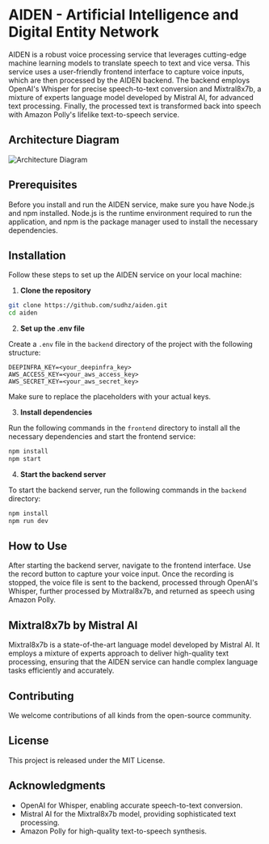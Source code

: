# AIDEN - Artificial Intelligence and Digital Entity Network

AIDEN is a robust voice processing service that leverages cutting-edge machine learning models to translate speech to text and vice versa. This service uses a user-friendly frontend interface to capture voice inputs, which are then processed by the AIDEN backend. The backend employs OpenAI's Whisper for precise speech-to-text conversion and Mixtral8x7b, a mixture of experts language model developed by Mistral AI, for advanced text processing. Finally, the processed text is transformed back into speech with Amazon Polly's lifelike text-to-speech service.

## Architecture Diagram
![Architecture Diagram](https://github.com/sudhz/aiden/assets/61375120/76e298c6-58cd-4856-b697-57a66a01a082)


## Prerequisites

Before you install and run the AIDEN service, make sure you have Node.js and npm installed. Node.js is the runtime environment required to run the application, and npm is the package manager used to install the necessary dependencies.

## Installation

Follow these steps to set up the AIDEN service on your local machine:

1. **Clone the repository**

```bash
git clone https://github.com/sudhz/aiden.git
cd aiden
```

2. **Set up the .env file**

Create a `.env` file in the `backend` directory of the project with the following structure:

```plaintext
DEEPINFRA_KEY=<your_deepinfra_key>
AWS_ACCESS_KEY=<your_aws_access_key>
AWS_SECRET_KEY=<your_aws_secret_key>
```

Make sure to replace the placeholders with your actual keys.

3. **Install dependencies**

Run the following commands in the `frontend` directory to install all the necessary dependencies and start the frontend service:

```bash
npm install
npm start
```

4. **Start the backend server**

To start the backend server, run the following commands in the `backend` directory:

```bash
npm install
npm run dev
```

## How to Use

After starting the backend server, navigate to the frontend interface. Use the record button to capture your voice input. Once the recording is stopped, the voice file is sent to the backend, processed through OpenAI's Whisper, further processed by Mixtral8x7b, and returned as speech using Amazon Polly.

## Mixtral8x7b by Mistral AI

Mixtral8x7b is a state-of-the-art language model developed by Mistral AI. It employs a mixture of experts approach to deliver high-quality text processing, ensuring that the AIDEN service can handle complex language tasks efficiently and accurately.

## Contributing

We welcome contributions of all kinds from the open-source community.

## License

This project is released under the MIT License.

## Acknowledgments

* OpenAI for Whisper, enabling accurate speech-to-text conversion.
* Mistral AI for the Mixtral8x7b model, providing sophisticated text processing.
* Amazon Polly for high-quality text-to-speech synthesis.

